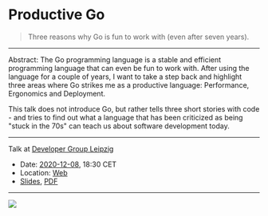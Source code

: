 # Productive Go

> Three reasons why Go is fun to work with (even after seven years).

----

Abstract: The Go programming language is a stable and efficient programming
language that can even be fun to work with. After using the language for a
couple of years, I want to take a step back and highlight three areas where Go
strikes me as a productive language: Performance, Ergonomics and Deployment.

This talk does not introduce Go, but rather tells three short stories with code - and tries to find out what a language that has been criticized as being
"stuck in the 70s" can teach us about software development today.

----

Talk at [Developer Group Leipzig](https://www.meetup.com/Developer-Group-Leipzig/)

* Date: [2020-12-08](https://www.meetup.com/Developer-Group-Leipzig/events/273876459/), 18:30 CET
* Location: [Web](https://www.meetup.com/Developer-Group-Leipzig/events/273876459/)
* [Slides](Slides.md), [PDF](Slides.pdf)

----

![](https://blog.golang.org/10years/gopher10th-large.jpg)
